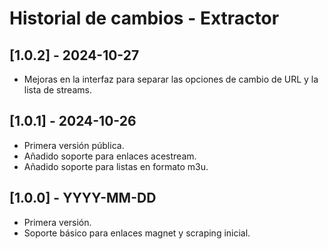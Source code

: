 # Historial de cambios - Extractor

## [1.0.2] - 2024-10-27
- Mejoras en la interfaz para separar las opciones de cambio de URL y la lista de streams.

## [1.0.1] - 2024-10-26
- Primera versión pública.
- Añadido soporte para enlaces acestream.
- Añadido soporte para listas en formato m3u.

## [1.0.0] - YYYY-MM-DD
- Primera versión.
- Soporte básico para enlaces magnet y scraping inicial.
